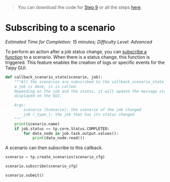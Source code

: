 > You can download the code for
<a href="./../src/step_09.py" download>Step 9</a> 
or all the steps <a href="./../src/src.zip" download>here</a>. 

# Subscribing to a scenario

*Estimated Time for Completion: 15 minutes; Difficulty Level: Advanced*

To perform an action after a job status change, you can
[subscribe a function](../../../../manuals/core/entities/orchestrating-and-job-execution.md#subscribe-to-job-execution)
to a scenario. When there is a status change, this function is triggered. This feature enables the
creation of logs or specific events for the Taipy GUI.

```python
def callback_scenario_state(scenario, job):
    """All the scenarios are subscribed to the callback_scenario_state function. It means whenever
    a job is done, it is called.
    Depending on the job and the status, it will update the message stored in a json that is then
    displayed on the GUI.

    Args:
        scenario (Scenario): the scenario of the job changed
        job (_type_): the job that has its status changed
    """
    print(scenario.name)
    if job.status == tp.core.Status.COMPLETED:
        for data_node in job.task.output.values():
            print(data_node.read())

```

A scenario can then subscribe to this callback.

```python
scenario = tp.create_scenarios(scenario_cfg)

scenario.subscribe(scenario_cfg)

scenario.submit()
```
